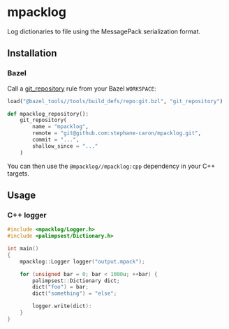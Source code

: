 # mpacklog

Log dictionaries to file using the MessagePack serialization format.

## Installation

### Bazel

Call a [git\_repository](https://bazel.build/rules/lib/repo/git#git_repository) rule from your Bazel ``WORKSPACE``:

```python
load("@bazel_tools//tools/build_defs/repo:git.bzl", "git_repository")

def mpacklog_repository():
    git_repository(
        name = "mpacklog",
        remote = "git@github.com:stephane-caron/mpacklog.git",
        commit = "...",
        shallow_since = "..."
    )
```

You can then use the ``@mpacklog//mpacklog:cpp`` dependency in your C++ targets.

## Usage

### C++ logger

```cpp
#include <mpacklog/Logger.h>
#include <palimpsest/Dictionary.h>

int main()
{
    mpacklog::Logger logger("output.mpack");

    for (unsigned bar = 0; bar < 1000u; ++bar) {
        palimpsest::Dictionary dict;
        dict("foo") = bar;
        dict("something") = "else";

        logger.write(dict):
    }
}
```
